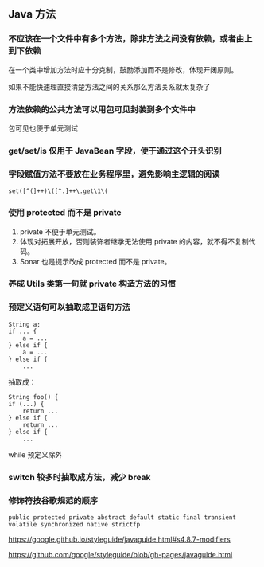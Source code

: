 ## Java 方法

### 不应该在一个文件中有多个方法，除非方法之间没有依赖，或者由上到下依赖

在一个类中增加方法时应十分克制，鼓励添加而不是修改，体现开闭原则。

如果不能快速理直接清楚方法之间的关系那么方法关系就太复杂了


### 方法依赖的公共方法可以用包可见封装到多个文件中

包可见也便于单元测试


### get/set/is 仅用于 JavaBean 字段，便于通过这个开头识别


### 字段赋值方法不要放在业务程序里，避免影响主逻辑的阅读

```regexp
set([^(]++)\([^.]++\.get\1\(
```

### 使用 protected 而不是 private

1. private 不便于单元测试。
2. 体现对拓展开放，否则装饰者继承无法使用 private 的内容，就不得不复制代码。
3. Sonar 也是提示改成 protected 而不是 private。


### 养成 Utils 类第一句就 private 构造方法的习惯


### 预定义语句可以抽取成卫语句方法

```
String a;
if ... {
    a = ...
} else if {
    a = ... 
} else if {
    ...
```

抽取成：
```
String foo() {
if (...) {
    return ...
} else if {
    return ... 
} else if {
    ...
```

while 预定义除外

### switch 较多时抽取成方法，减少 break


### 修饰符按谷歌规范的顺序

```
public protected private abstract default static final transient volatile synchronized native strictfp
```

https://google.github.io/styleguide/javaguide.html#s4.8.7-modifiers

https://github.com/google/styleguide/blob/gh-pages/javaguide.html